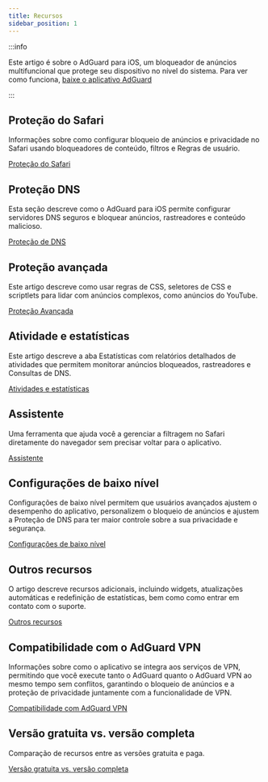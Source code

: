```yaml
---
title: Recursos
sidebar_position: 1
---
```


:::info

Este artigo é sobre o AdGuard para iOS, um bloqueador de anúncios multifuncional que protege seu dispositivo no nível do sistema. Para ver como funciona, [baixe o aplicativo AdGuard](https://agrd.io/download-kb-adblock)

:::

## Proteção do Safari

Informações sobre como configurar bloqueio de anúncios e privacidade no Safari usando bloqueadores de conteúdo, filtros e Regras de usuário.

[Proteção do Safari](/adguard-for-ios/features/safari-protection.md)

## Proteção DNS

Esta seção descreve como o AdGuard para iOS permite configurar servidores DNS seguros e bloquear anúncios, rastreadores e conteúdo malicioso.

[Proteção de DNS](/adguard-for-ios/features/dns-protection/)

## Proteção avançada

Este artigo descreve como usar regras de CSS, seletores de CSS e scriptlets para lidar com anúncios complexos, como anúncios do YouTube.

[Proteção Avançada](/adguard-for-ios/features/advanced-protection.md)

## Atividade e estatísticas

Este artigo descreve a aba Estatísticas com relatórios detalhados de atividades que permitem monitorar anúncios bloqueados, rastreadores e Consultas de DNS.

[Atividades e estatísticas](/adguard-for-ios/features/activity.md)

## Assistente

Uma ferramenta que ajuda você a gerenciar a filtragem no Safari diretamente do navegador sem precisar voltar para o aplicativo.

[Assistente](/adguard-for-ios/features/assistant.md)

## Configurações de baixo nível

Configurações de baixo nível permitem que usuários avançados ajustem o desempenho do aplicativo, personalizem o bloqueio de anúncios e ajustem a Proteção de DNS para ter maior controle sobre a sua privacidade e segurança.

[Configurações de baixo nível](/adguard-for-ios/features/low-level-settings.md)

## Outros recursos

O artigo descreve recursos adicionais, incluindo widgets, atualizações automáticas e redefinição de estatísticas, bem como como entrar em contato com o suporte.

[Outros recursos](/adguard-for-ios/features/other-features.md)

## Compatibilidade com o AdGuard VPN

Informações sobre como o aplicativo se integra aos serviços de VPN, permitindo que você execute tanto o AdGuard quanto o AdGuard VPN ao mesmo tempo sem conflitos, garantindo o bloqueio de anúncios e a proteção de privacidade juntamente com a funcionalidade de VPN.

[Compatibilidade com AdGuard VPN](/adguard-for-ios/features/compatibility-with-adguard-vpn.md)

## Versão gratuita vs. versão completa

Comparação de recursos entre as versões gratuita e paga.

[Versão gratuita vs. versão completa](/adguard-for-ios/features/free-vs-full.md)
